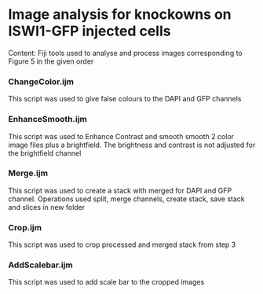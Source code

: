 # Image analysis for knockowns on ISWI1-GFP injected cells

Content: Fiji tools used to analyse and process images corresponding to Figure 5 in the given order

### ChangeColor.ijm
This script was used to give false colours to the DAPI and GFP channels

### EnhanceSmooth.ijm
This script was used to Enhance Contrast and smooth  smooth 2 color image files plus a brightfield. The brightness and contrast is not adjusted for the brightfield channel

### Merge.ijm
This script was used to create a stack with merged for DAPI and GFP channel. Operations used split, merge channels, create stack, save stack and slices in new folder

### Crop.ijm
This script was used to crop processed and merged stack from step 3

### AddScalebar.ijm
This script was used to add scale bar to the cropped images





